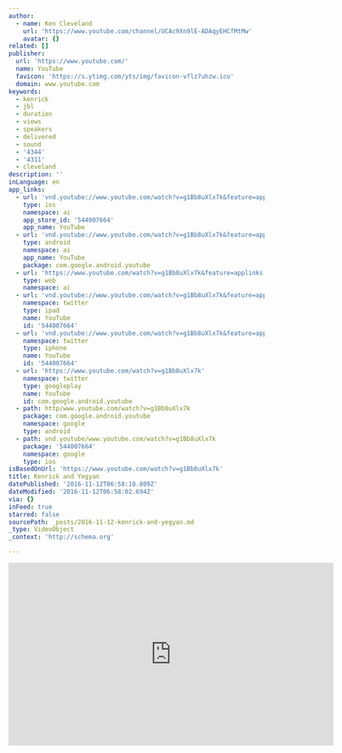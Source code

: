 ```yaml
---
author:
  - name: Ken Cleveland
    url: 'https://www.youtube.com/channel/UCAc9Xn9lE-ADAqyEHCfMtMw'
    avatar: {}
related: []
publisher:
  url: 'https://www.youtube.com/'
  name: YouTube
  favicon: 'https://s.ytimg.com/yts/img/favicon-vflz7uhzw.ico'
  domain: www.youtube.com
keywords:
  - kenrick
  - jbl
  - duration
  - views
  - speakers
  - delivered
  - sound
  - '4344'
  - '4311'
  - cleveland
description: ''
inLanguage: en
app_links:
  - url: 'vnd.youtube://www.youtube.com/watch?v=g1Bb8uXlx7k&feature=applinks'
    type: ios
    namespace: ai
    app_store_id: '544007664'
    app_name: YouTube
  - url: 'vnd.youtube://www.youtube.com/watch?v=g1Bb8uXlx7k&feature=applinks'
    type: android
    namespace: ai
    app_name: YouTube
    package: com.google.android.youtube
  - url: 'https://www.youtube.com/watch?v=g1Bb8uXlx7k&feature=applinks'
    type: web
    namespace: ai
  - url: 'vnd.youtube://www.youtube.com/watch?v=g1Bb8uXlx7k&feature=applinks'
    namespace: twitter
    type: ipad
    name: YouTube
    id: '544007664'
  - url: 'vnd.youtube://www.youtube.com/watch?v=g1Bb8uXlx7k&feature=applinks'
    namespace: twitter
    type: iphone
    name: YouTube
    id: '544007664'
  - url: 'https://www.youtube.com/watch?v=g1Bb8uXlx7k'
    namespace: twitter
    type: googleplay
    name: YouTube
    id: com.google.android.youtube
  - path: http/www.youtube.com/watch?v=g1Bb8uXlx7k
    package: com.google.android.youtube
    namespace: google
    type: android
  - path: vnd.youtube/www.youtube.com/watch?v=g1Bb8uXlx7k
    package: '544007664'
    namespace: google
    type: ios
isBasedOnUrl: 'https://www.youtube.com/watch?v=g1Bb8uXlx7k'
title: Kenrick and Yegyan
datePublished: '2016-11-12T06:58:18.809Z'
dateModified: '2016-11-12T06:58:02.694Z'
via: {}
inFeed: true
starred: false
sourcePath: _posts/2016-11-12-kenrick-and-yegyan.md
_type: VideoObject
_context: 'http://schema.org'

---
```

<iframe src="https://cdn.embedly.com/widgets/media.html?src=https%3A%2F%2Fwww.youtube.com%2Fembed%2Fg1Bb8uXlx7k%3Ffeature%3Doembed&amp;url=http%3A%2F%2Fwww.youtube.com%2Fwatch%3Fv%3Dg1Bb8uXlx7k&amp;image=https%3A%2F%2Fi.ytimg.com%2Fvi%2Fg1Bb8uXlx7k%2Fhqdefault.jpg&amp;key=b7d04c9b404c499eba89ee7072e1c4f7&amp;type=text%2Fhtml&amp;schema=youtube" width="640" height="360" scrolling="no" frameborder="0" allowfullscreen="" style=""></iframe>